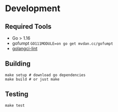 # Development

## Required Tools

* Go > 1.16
* gofumpt `GO111MODULE=on go get mvdan.cc/gofumpt`
* [golangci-lint](https://golangci-lint.run/usage/install/#local-installation)


## Building

```shell
make setup # download go dependencies
make build # or just make
```

## Testing

```shell
make test
```
